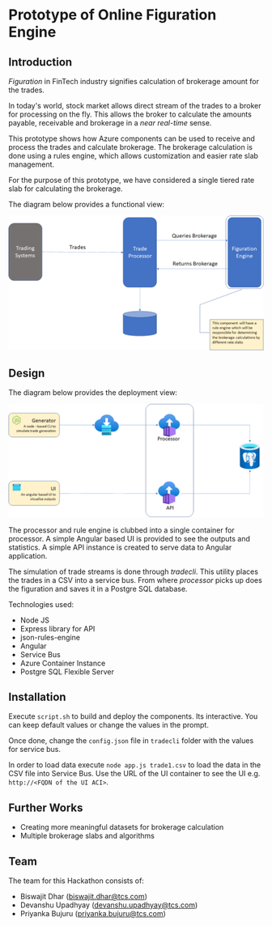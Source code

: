 # Prototype of Online Figuration Engine

## Introduction

_Figuration_ in FinTech industry signifies calculation of brokerage amount for the trades.

In today's world, stock market allows direct stream of the trades to a broker for processing on the fly. This allows the broker to calculate the amounts payable, receivable and brokerage in a _near real-time_ sense.

This prototype shows how Azure components can be used to receive and process the trades and calculate brokerage. The brokerage calculation is done using a rules engine, which allows customization and easier rate slab management.

For the purpose of this prototype, we have considered a single tiered rate slab for calculating the brokerage.

The diagram below provides a functional view:

![Functional View](images/functionalview.png)

## Design

The diagram below provides the deployment view:

![Deployment View](images/deploymentview.png)

The processor and rule engine is clubbed into a single container for processor. A simple Angular based UI is provided to see the outputs and statistics. A simple API instance is created to serve data to Angular application.

The simulation of trade streams is done through _tradecli_. This utility places the trades in a CSV into a service bus. From where _processor_ picks up does the figuration and saves it in a Postgre SQL database.

Technologies used:

* Node JS
* Express library for API
* json-rules-engine
* Angular
* Service Bus
* Azure Container Instance
* Postgre SQL Flexible Server

## Installation

Execute `script.sh` to build and deploy the components. Its interactive. You can keep default values or change the values in the prompt.

Once done, change the `config.json` file in `tradecli` folder with the values for service bus.

In order to load data execute `node app.js trade1.csv` to load the data in the CSV file into Service Bus. Use the URL of the UI container to see the UI e.g. `http://<FQDN of the UI ACI>`.

## Further Works

* Creating more meaningful datasets for brokerage calculation
* Multiple brokerage slabs and algorithms

## Team

The team for this Hackathon consists of:

* Biswajit Dhar (biswajit.dhar@tcs.com)
* Devanshu Upadhyay (devanshu.upadhyay@tcs.com)
* Priyanka Bujuru (priyanka.bujuru@tcs.com)
